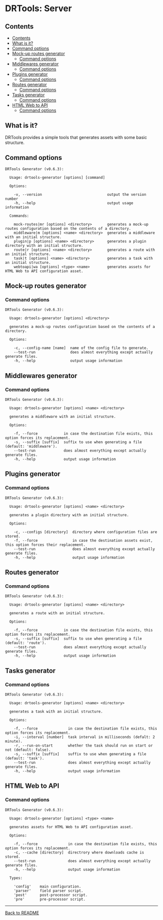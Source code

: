# DRTools: Server
## Contents
<!-- TOC depthFrom:2 updateOnSave:true -->

- [Contents](#contents)
- [What is it?](#what-is-it)
- [Command options](#command-options)
- [Mock-up routes generator](#mock-up-routes-generator)
    - [Command options](#command-options-1)
- [Middlewares generator](#middlewares-generator)
    - [Command options](#command-options-2)
- [Plugins generator](#plugins-generator)
    - [Command options](#command-options-3)
- [Routes generator](#routes-generator)
    - [Command options](#command-options-4)
- [Tasks generator](#tasks-generator)
    - [Command options](#command-options-5)
- [HTML Web to API](#html-web-to-api)
    - [Command options](#command-options-6)

<!-- /TOC -->

## What is it?
DRTools provides a simple tools that generates assets with some basic structure.

## Command options
<!-- AUTO:generator-options -->
```
DRTools Generator (v0.6.3):

  Usage: drtools-generator [options] [command]

  Options:

    -v, --version                              output the version number
    -h, --help                                 output usage information

  Commands:

    mock-routes|mr [options] <directory>       generates a mock-up routes configuration based on the contents of a directory.
    middleware|m [options] <name> <directory>  generates a middleware with an initial structure.
    plugin|p [options] <name> <directory>      generates a plugin directory with an initial structure.
    route|r [options] <name> <directory>       generates a route with an initial structure.
    task|t [options] <name> <directory>        generates a task with an initial structure.
    webtoapi|wa [options] <type> <name>        generates assets for HTML Web to API configuration asset.

```
<!-- /AUTO -->

## Mock-up routes generator
### Command options
<!-- AUTO:generator-options:mock-routes -->
```
DRTools Generator (v0.6.3):

  Usage: drtools-generator [options] <directory>

  generates a mock-up routes configuration based on the contents of a directory.

  Options:

    -c, --config-name [name]  name of the config file to generate.
    --test-run                does almost everything except actually generate files.
    -h, --help                output usage information

```
<!-- /AUTO -->

## Middlewares generator
### Command options
<!-- AUTO:generator-options:middlewares -->
```
DRTools Generator (v0.6.3):

  Usage: drtools-generator [options] <name> <directory>

  generates a middleware with an initial structure.

  Options:

    -f, --force            in case the destination file exists, this option forces its replacement.
    -s, --suffix [suffix]  suffix to use when generating a file (default: 'middleware').
    --test-run             does almost everything except actually generate files.
    -h, --help             output usage information

```
<!-- /AUTO -->

## Plugins generator
### Command options
<!-- AUTO:generator-options:plugins -->
```
DRTools Generator (v0.6.3):

  Usage: drtools-generator [options] <name> <directory>

  generates a plugin directory with an initial structure.

  Options:

    -c, --configs [directory]  directory where configuration files are stored.
    -f, --force                in case the destination assets exist, this option forces their replacement.
    --test-run                 does almost everything except actually generate files.
    -h, --help                 output usage information

```
<!-- /AUTO -->

## Routes generator
### Command options
<!-- AUTO:generator-options:routes -->
```
DRTools Generator (v0.6.3):

  Usage: drtools-generator [options] <name> <directory>

  generates a route with an initial structure.

  Options:

    -f, --force            in case the destination file exists, this option forces its replacement.
    -s, --suffix [suffix]  suffix to use when generating a file (default: 'route').
    --test-run             does almost everything except actually generate files.
    -h, --help             output usage information

```
<!-- /AUTO -->

## Tasks generator
### Command options
<!-- AUTO:generator-options:tasks -->
```
DRTools Generator (v0.6.3):

  Usage: drtools-generator [options] <name> <directory>

  generates a task with an initial structure.

  Options:

    -f, --force              in case the destination file exists, this option forces its replacement.
    -i, --interval [number]  task interval in milliseconds (defalt: 2 minute).
    -r, --run-on-start       whether the task should run on start or not (default: false).
    -s, --suffix [suffix]    suffix to use when generating a file (default: 'task').
    --test-run               does almost everything except actually generate files.
    -h, --help               output usage information

```
<!-- /AUTO -->

## HTML Web to API
### Command options
<!-- AUTO:generator-options:webtoapi -->
```
DRTools Generator (v0.6.3):

  Usage: drtools-generator [options] <type> <name>

  generates assets for HTML Web to API configuration asset.

  Options:

    -f, --force              in case the destination file exists, this option forces its replacement.
    -c, --cache [directory]  directrory where downloads cache is stored.
    --test-run               does almost everything except actually generate files.
    -h, --help               output usage information

  Types:

    'config'    main configuration.
    'parser'    field parser script.
    'post'      post-processor script.
    'pre'       pre-processor script.

```
<!-- /AUTO -->

----
[Back to README](../README.md)
